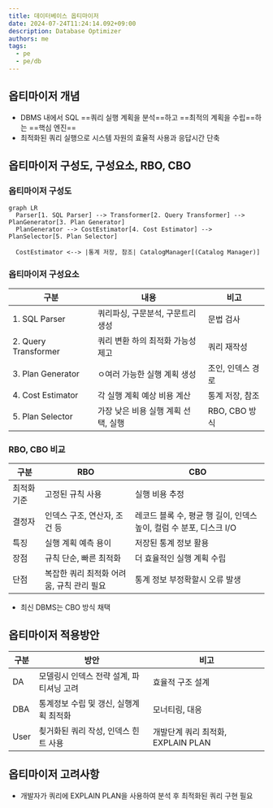 ```yaml
---
title: 데이터베이스 옵티마이저
date: 2024-07-24T11:24:14.092+09:00
description: Database Optimizer
authors: me
tags: 
  - pe
  - pe/db 
---
```


## 옵티마이저 개념

- DBMS 내에서 SQL ==쿼리 실행 계획을 분석==하고 ==최적의 계획을 수립==하는 ==핵심 엔진==
- 최적화된 쿼리 실행으로 시스템 자원의 효율적 사용과 응답시간 단축

## 옵티마이저 구성도, 구성요소, RBO, CBO

### 옵티마이저 구성도

```mermaid
graph LR
  Parser[1. SQL Parser] --> Transformer[2. Query Transformer] --> PlanGenerator[3. Plan Generator] 
  PlanGenerator --> CostEstimator[4. Cost Estimator] --> PlanSelector[5. Plan Selector]

  CostEstimator <--> |통계 저장, 참조| CatalogManager[(Catalog Manager)]
```

### 옵티마이저 구성요소

| 구분 | 내용 | 비고 |
| --- | --- | --- |
| 1. SQL Parser | 쿼리파싱, 구문분석, 구문트리생성 | 문법 검사 |
| 2. Query Transformer | 쿼리 변환 하의 최적화 가능성 제고 | 쿼리 재작성 |
| 3. Plan Generator | ㅇ여러 가능한 실행 계획 생성 | 조인, 인덱스 경로 |
| 4. Cost Estimator | 각 실행 계획 예상 비용 계산 | 통계 저장, 참조 |
| 5. Plan Selector | 가장 낮은 비용 실행 계획 선택, 실행 | RBO, CBO 방식 |

### RBO, CBO 비교

| 구분 | RBO | CBO |
| --- | --- | --- |
| 최적화 기준 | 고정된 규칙 사용 | 실행 비용 추정 |
| 결정자 | 인덱스 구조, 연산자, 조건 등 | 레코드 블록 수, 평균 행 길이, 인덱스 높이, 컬럼 수 분포, 디스크 I/O |
| 특징 | 실행 계획 예측 용이 | 저장된 통계 정보 활용 |
| 장점 | 규칙 단순, 빠른 최적화 | 더 효율적인 실행 계획 수립 |
| 단점 | 복잡한 쿼리 최적화 어려움, 규칙 관리 필요 | 통계 정보 부정확할시 오류 발생 |

- 최신 DBMS는 CBO 방식 채택

## 옵티마이저 적용방안

| 구분 | 방안 | 비고 |
| --- | --- | --- |
| DA | 모델링시 인덱스 전략 설계, 파티셔닝 고려 | 효율적 구조 설계 |
| DBA | 통계정보 수립 및 갱신, 실행계획 최적화 | 모너티링, 대응 |
| User | 쵲거화된 쿼리 작성, 인덱스 힌트 사용 | 개발단계 쿼리 최적화, EXPLAIN PLAN |

## 옵티마이저 고려사항

- 개발자가 쿼리에 EXPLAIN PLAN을 사용하여 분석 후 최적화된 쿼리 구현 필요
